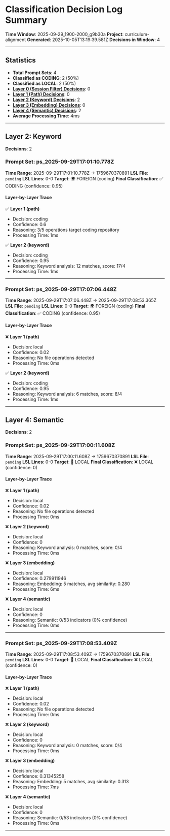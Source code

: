 # Classification Decision Log Summary

**Time Window**: 2025-09-29_1900-2000_g9b30a
**Project**: curriculum-alignment
**Generated**: 2025-10-05T13:19:39.581Z
**Decisions in Window**: 4

---

## Statistics

- **Total Prompt Sets**: 4
- **Classified as CODING**: 2 (50%)
- **Classified as LOCAL**: 2 (50%)
- **[Layer 0 (Session Filter) Decisions](#layer-0-session-filter)**: 0
- **[Layer 1 (Path) Decisions](#layer-1-path)**: 0
- **[Layer 2 (Keyword) Decisions](#layer-2-keyword)**: 2
- **[Layer 3 (Embedding) Decisions](#layer-3-embedding)**: 0
- **[Layer 4 (Semantic) Decisions](#layer-4-semantic)**: 2
- **Average Processing Time**: 4ms

---

## Layer 2: Keyword

**Decisions**: 2

### Prompt Set: ps_2025-09-29T17:01:10.778Z

**Time Range**: 2025-09-29T17:01:10.778Z → 1759670370891
**LSL File**: `pending`
**LSL Lines**: 0-0
**Target**: 🌍 FOREIGN (coding)
**Final Classification**: ✅ CODING (confidence: 0.95)

#### Layer-by-Layer Trace

✅ **Layer 1 (path)**
- Decision: coding
- Confidence: 0.6
- Reasoning: 3/5 operations target coding repository
- Processing Time: 1ms

✅ **Layer 2 (keyword)**
- Decision: coding
- Confidence: 0.95
- Reasoning: Keyword analysis: 12 matches, score: 17/4
- Processing Time: 1ms

---

### Prompt Set: ps_2025-09-29T17:07:06.448Z

**Time Range**: 2025-09-29T17:07:06.448Z → 2025-09-29T17:08:53.365Z
**LSL File**: `pending`
**LSL Lines**: 0-0
**Target**: 🌍 FOREIGN (coding)
**Final Classification**: ✅ CODING (confidence: 0.95)

#### Layer-by-Layer Trace

❌ **Layer 1 (path)**
- Decision: local
- Confidence: 0.02
- Reasoning: No file operations detected
- Processing Time: 0ms

✅ **Layer 2 (keyword)**
- Decision: coding
- Confidence: 0.95
- Reasoning: Keyword analysis: 6 matches, score: 8/4
- Processing Time: 1ms

---

## Layer 4: Semantic

**Decisions**: 2

### Prompt Set: ps_2025-09-29T17:00:11.608Z

**Time Range**: 2025-09-29T17:00:11.608Z → 1759670370891
**LSL File**: `pending`
**LSL Lines**: 0-0
**Target**: 📍 LOCAL
**Final Classification**: ❌ LOCAL (confidence: 0)

#### Layer-by-Layer Trace

❌ **Layer 1 (path)**
- Decision: local
- Confidence: 0.02
- Reasoning: No file operations detected
- Processing Time: 0ms

❌ **Layer 2 (keyword)**
- Decision: local
- Confidence: 0
- Reasoning: Keyword analysis: 0 matches, score: 0/4
- Processing Time: 0ms

❌ **Layer 3 (embedding)**
- Decision: local
- Confidence: 0.279911946
- Reasoning: Embedding: 5 matches, avg similarity: 0.280
- Processing Time: 6ms

❌ **Layer 4 (semantic)**
- Decision: local
- Confidence: 0
- Reasoning: Semantic: 0/53 indicators (0% confidence)
- Processing Time: 0ms

---

### Prompt Set: ps_2025-09-29T17:08:53.409Z

**Time Range**: 2025-09-29T17:08:53.409Z → 1759670370891
**LSL File**: `pending`
**LSL Lines**: 0-0
**Target**: 📍 LOCAL
**Final Classification**: ❌ LOCAL (confidence: 0)

#### Layer-by-Layer Trace

❌ **Layer 1 (path)**
- Decision: local
- Confidence: 0.02
- Reasoning: No file operations detected
- Processing Time: 0ms

❌ **Layer 2 (keyword)**
- Decision: local
- Confidence: 0
- Reasoning: Keyword analysis: 0 matches, score: 0/4
- Processing Time: 0ms

❌ **Layer 3 (embedding)**
- Decision: local
- Confidence: 0.31345258
- Reasoning: Embedding: 5 matches, avg similarity: 0.313
- Processing Time: 7ms

❌ **Layer 4 (semantic)**
- Decision: local
- Confidence: 0
- Reasoning: Semantic: 0/53 indicators (0% confidence)
- Processing Time: 0ms

---

